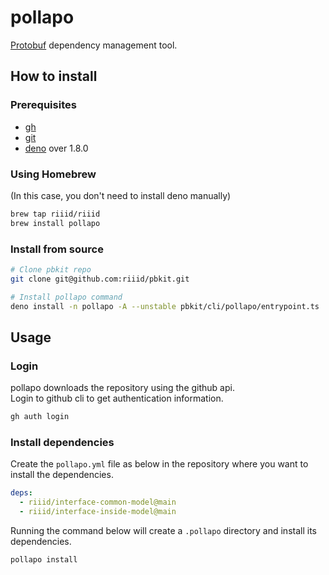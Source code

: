 # pollapo
[Protobuf][protobuf] dependency management tool.

[protobuf]: https://developers.google.com/protocol-buffers


## How to install
### Prerequisites
- [gh](https://cli.github.com/)
- [git](https://git-scm.com/)
- [deno](https://deno.land/) over 1.8.0

### Using Homebrew

(In this case, you don't need to install deno manually)
```sh
brew tap riiid/riiid
brew install pollapo
```

### Install from source

```sh
# Clone pbkit repo
git clone git@github.com:riiid/pbkit.git

# Install pollapo command
deno install -n pollapo -A --unstable pbkit/cli/pollapo/entrypoint.ts
```


## Usage

### Login
pollapo downloads the repository using the github api.\
Login to github cli to get authentication information.
```sh
gh auth login
```

### Install dependencies
Create the `pollapo.yml` file as below in the repository where you want to install the dependencies.
```yml
deps:
  - riiid/interface-common-model@main
  - riiid/interface-inside-model@main
```

Running the command below will create a `.pollapo` directory and install its dependencies.
```sh
pollapo install
```
